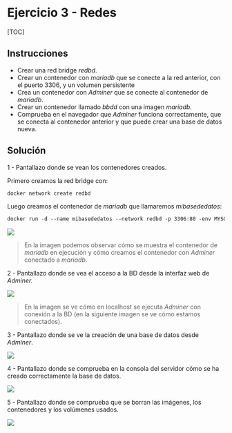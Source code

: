 # Ejercicio 3 - Redes



[TOC]

## Instrucciones

- Crear una red bridge *redbd*.
- Crear un contenedor con *mariadb* que se conecte a la red anterior, con el puerto 3306, y un volumen persistente
- Crea un contenedor con *Adminer* que se conecte al contenedor de *mariadb*.
- Crear un contenedor llamado *bbdd* con una imagen *mariadb*.
- Comprueba en el navegador que *Adminer* funciona correctamente, que se conecta al contenedor anterior y que puede crear una base de datos nueva.

## Solución

1 - Pantallazo donde se vean los contenedores creados.



Primero creamos la red bridge con:

```dockerfile
docker network create redbd
```

Luego creamos el contenedor de *mariadb* que llamaremos *mibasededatos*:

```dockerfile
docker run -d --name mibasededatos --network redbd -p 3306:80 -env MYSQL_USER=invitado -env MYSQL_PASSWORD=invitado -env MYSQL_ROOT_PASSWORD=root mariadb
```

![](C:\Users\rebel\Desktop\DESPLIEGUE\EJERCICIO3\pantalla1.jpg)

> En la imagen podemos observar cómo se muestra el contenedor de *mariadb* en ejecución y cómo creamos el contenedor con *Adminer* conectado a *mariadb*.



2 - Pantallazo donde se vea el acceso a la BD desde la interfaz web de *Adminer.*

![](C:\Users\rebel\Desktop\DESPLIEGUE\EJERCICIO3\pantalla2.jpg)

> En la imagen se ve cómo en localhost se ejecuta *Adminer* con conexión a la BD (en la siguiente imagen se ve cómo estamos conectados).



3 - Pantallazo donde se ve la creación de una base de datos desde *Adminer*.

![](C:\Users\rebel\Desktop\DESPLIEGUE\EJERCICIO3\pantalla3.jpg)



4 - Pantallazo donde se comprueba en la consola del servidor cómo se ha creado correctamente la base de datos.

![](C:\Users\rebel\Desktop\DESPLIEGUE\EJERCICIO3\pantalla4.jpg)



5 - Pantallazo donde se comprueba que se borran las imágenes, los contenedores y los volúmenes usados.

![](C:\Users\rebel\Desktop\DESPLIEGUE\EJERCICIO3\pantalla5.jpg)